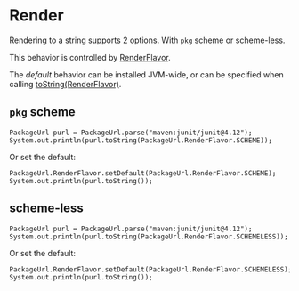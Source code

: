 <!--

    Copyright (c) 2018-present Sonatype, Inc. All rights reserved.

    This program is licensed to you under the Apache License Version 2.0,
    and you may not use this file except in compliance with the Apache License Version 2.0.
    You may obtain a copy of the Apache License Version 2.0 at http://www.apache.org/licenses/LICENSE-2.0.

    Unless required by applicable law or agreed to in writing,
    software distributed under the Apache License Version 2.0 is distributed on an
    "AS IS" BASIS, WITHOUT WARRANTIES OR CONDITIONS OF ANY KIND, either express or implied.
    See the Apache License Version 2.0 for the specific language governing permissions and limitations there under.

-->
# Render

Rendering to a string supports 2 options.  With `pkg` scheme or scheme-less.

This behavior is controlled by [RenderFlavor](apidocs/org/sonatype/goodies/packageurl/PackageUrl.RenderFlavor.html).

The *default* behavior can be installed JVM-wide, or can be specified when calling [toString(RenderFlavor)](apidocs/org/sonatype/goodies/packageurl/PackageUrl.html#toString-org.sonatype.goodies.packageurl.PackageUrl.RenderFlavor-).

## `pkg` scheme
    
    PackageUrl purl = PackageUrl.parse("maven:junit/junit@4.12");
    System.out.println(purl.toString(PackageUrl.RenderFlavor.SCHEME));

Or set the default:

    PackageUrl.RenderFlavor.setDefault(PackageUrl.RenderFlavor.SCHEME);
    System.out.println(purl.toString());
    
## scheme-less

    PackageUrl purl = PackageUrl.parse("maven:junit/junit@4.12");
    System.out.println(purl.toString(PackageUrl.RenderFlavor.SCHEMELESS));

Or set the default:

    PackageUrl.RenderFlavor.setDefault(PackageUrl.RenderFlavor.SCHEMELESS);
    System.out.println(purl.toString());
